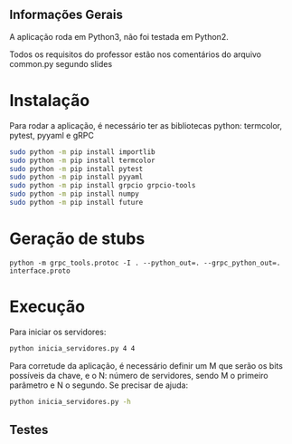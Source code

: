 ## Informações Gerais
A aplicação roda em Python3, não foi testada em Python2.

Todos os requisitos do professor estão nos comentários do arquivo common.py segundo slides

# Instalação
Para rodar a aplicação, é necessário ter as bibliotecas python: termcolor, pytest, pyyaml e gRPC

```bash
sudo python -m pip install importlib
sudo python -m pip install termcolor
sudo python -m pip install pytest
sudo python -m pip install pyyaml
sudo python -m pip install grpcio grpcio-tools
sudo python -m pip install numpy
sudo python -m pip install future
```

# Geração de stubs
```
python -m grpc_tools.protoc -I . --python_out=. --grpc_python_out=. interface.proto
```

# Execução
Para iniciar os servidores:
```bash
python inicia_servidores.py 4 4
```

Para corretude da aplicação, é necessário definir um M que serão os bits possíveis da chave, e o N: número de servidores, sendo M o primeiro parâmetro e N o segundo.
Se precisar de ajuda:

```bash
python inicia_servidores.py -h
```

## Testes
<!-- Para rodar os testes, em um terminal, digite: `pytest test_cliente.py -vv`: dessa forma, os testes serão executados em ordem de aparecimento no código. (_Importante para a primeira sequencia de tests_)
 -->
